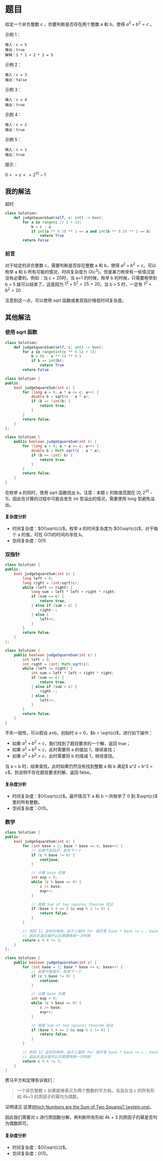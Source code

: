 # 题目

给定一个非负整数 c ，你要判断是否存在两个整数 a 和 b，使得 $a^2 + b^2 = c$ 。

示例 1：

```
输入：c = 5
输出：true
解释：1 * 1 + 2 * 2 = 5
```

示例 2：

```
输入：c = 3
输出：false
```

示例 3：

```
输入：c = 4
输出：true
```

示例 4：

```
输入：c = 2
输出：true
```

示例 5：

```
输入：c = 1
输出：true
```


提示：

$0 <= c <= 2^{31} - 1$

## 我的解法

超时

```python
class Solution:
    def judgeSquareSum(self, c: int) -> bool:
        for a in range(c // 2 + 1):
            b = c - a
            if int(a ** 0.5) ** 2 == a and int(b ** 0.5) ** 2 == b:
                return True
        return False
```

### 前言

对于给定的非负整数 c，需要判断是否存在整数 a 和 b，使得 $a^2 + b^2 = c$。可以枚举 a 和 b 所有可能的情况，时间复杂度为 $O(c^2)$。但是暴力枚举有一些情况是没有必要的。例如：当 c = 20时，当 a=1 的时候，枚举 b 的时候，只需要枚举到 b = 5 就可以结束了，这是因为 $1^2 + 5^2 = 25 > 20$。当 b > 5 时，一定有 $1^2 + b^2 > 20$

注意到这一点，可以使用 sqrt 函数或者双指针降低时间复杂度。

## 其他解法

### 使用 sqrt 函数

```python
class Solution:
    def judgeSquareSum(self, c: int) -> bool:
        for a in range(int(c ** 0.5) + 1):
            b = (c - a ** 2) ** 0.5
            if b == int(b):
                return True
        return False
```

```c++
class Solution {
public:
    bool judgeSquareSum(int c) {
        for (long a = 0; a * a <= c; a++) {
            double b = sqrt(c - a * a);
            if (b == (int)b) {
                return true;
            }
        }
        return false;
    }
};
```

```java
class Solution {
    public boolean judgeSquareSum(int c) {
        for (long a = 0; a * a <= c; a++) {
            double b = Math.sqrt(c - a * a);
            if (b == (int) b) {
                return true;
            }
        }
        return false;
    }
}
```



在枚举 a 的同时，使用 sqrt 函数找出 b。注意：本题 c 的取值范围在 $[0,2^{31} - 1]$，因此在计算的过程中可能会发生 int 型溢出的情况，需要使用 long 型避免溢出。

#### 复杂度分析

- 时间复杂度：$O(\sqrt{c})$。枚举 a 的时间复杂度为 $O(\sqrt{c})$，对于每个 a 的值，可在 O(1)的时间内寻找 b。
- 空间复杂度：O(1)


### 双指针

```c++
class Solution {
public:
    bool judgeSquareSum(int c) {
        long left = 0;
        long right = (int)sqrt(c);
        while (left <= right) {
            long sum = left * left + right * right;
            if (sum == c) {
                return true;
            } else if (sum > c) {
                right--;
            } else {
                left++;
            }
        }
        return false;
    }
};
```

```java
class Solution {
    public boolean judgeSquareSum(int c) {
        int left = 0;
        int right = (int) Math.sqrt(c);
        while (left <= right) {
            int sum = left * left + right * right;
            if (sum == c) {
                return true;
            } else if (sum > c) {
                right--;
            } else {
                left++;
            }
        }
        return false;
    }
}
```

不失一般性，可以假设 a≤b。初始时 $a = 0$，$b = \sqrt{c}$，进行如下操作：

- 如果 $a^2 + b^2 = c$，我们找到了题目要求的一个解，返回 true；
- 如果 $a^2 + b^2 < c$，此时需要将 a 的值加 1，继续查找；
- 如果 $a^2 + b^2 > c$，此时需要将 b 的值减 1，继续查找。

当 a = b 时，结束查找，此时如果仍然没有找到整数 a 和 b 满足$ a^2 + b^2 = c$，则说明不存在题目要求的解，返回 false。

#### 复杂度分析

- 时间复杂度：$O(\sqrt{c})$。最坏情况下 a 和 b 一共枚举了 0 到 $\sqrt{c}$ 里的所有整数。
- 空间复杂度：O(1)。


### 数学

```c++
class Solution {
public:
    bool judgeSquareSum(int c) {
        for (int base = 2; base * base <= c; base++) {
            // 如果不是因子，枚举下一个
            if (c % base != 0) {
                continue;
            }

            // 计算 base 的幂
            int exp = 0;
            while (c % base == 0) {
                c /= base;
                exp++;
            }

            // 根据 Sum of two squares theorem 验证
            if (base % 4 == 3 && exp % 2 != 0) {
                return false;
            }
        }

        // 例如 11 这样的用例，由于上面的 for 循环里 base * base <= c ，base == 11 的时候不会进入循环体
        // 因此在退出循环以后需要再做一次判断
        return c % 4 != 3;
    }
};
```

```java
class Solution {
    public boolean judgeSquareSum(int c) {
        for (int base = 2; base * base <= c; base++) {
            // 如果不是因子，枚举下一个
            if (c % base != 0) {
                continue;
            }

            // 计算 base 的幂
            int exp = 0;
            while (c % base == 0) {
                c /= base;
                exp++;
            }

            // 根据 Sum of two squares theorem 验证
            if (base % 4 == 3 && exp % 2 != 0) {
                return false;
            }
        }

      	// 例如 11 这样的用例，由于上面的 for 循环里 base * base <= c ，base == 11 的时候不会进入循环体
      	// 因此在退出循环以后需要再做一次判断
        return c % 4 != 3;
    }
}
```

费马平方和定理告诉我们：

> 一个非负整数 c 如果能够表示为两个整数的平方和，当且仅当 c 的所有形如 4k+3 的质因子的幂均为偶数。

证明请见 这里[Which Numbers are the Sum of Two Squares? (wstein.org)](https://wstein.org/edu/124/lectures/lecture21/lecture21/node2.html)。

因此我们需要对 c 进行质因数分解，再判断所有形如 4k + 3 的质因子的幂是否均为偶数即可。

#### 复杂度分析

- 时间复杂度：$O(\sqrt{c})$。
- 空间复杂度：O(1)。

